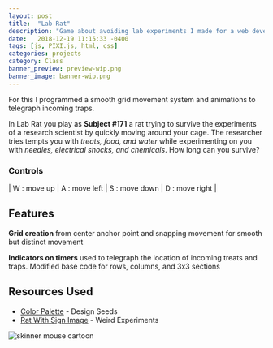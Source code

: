 ```yaml
---
layout: post
title:  "Lab Rat"
description: "Game about avoiding lab experiments I made for a web development class."
date:   2018-12-19 11:15:33 -0400
tags: [js, PIXI.js, html, css] 
categories: projects
category: Class
banner_preview: preview-wip.png
banner_image: banner-wip.png
---
```


For this I programmed a smooth grid movement system and animations to telegraph incoming traps.

<!--more-->

In Lab Rat you play as **Subject #171** a rat trying to survive the experiments of a research scientist by quickly moving around your cage. The researcher tries tempts you with *treats, food, and water* while experimenting on you with *needles, electrical shocks, and chemicals*. How long can you survive? 

### Controls
| W : move up | A : move left | S : move down | D : move right |

<section>
    <script src = "https://cdnjs.cloudflare.com/ajax/libs/pixi.js/4.6.0/pixi.min.js"></script>
    <script src = "https://cdnjs.cloudflare.com/ajax/libs/howler/2.0.5/howler.js"></script>
    <script src = "{{ base.url | prepend: site.url }}/assets/labrat/js/utilities.js"></script>
    <script src = "{{ base.url | prepend: site.url }}/assets/labrat/js/keys.js"></script>
    <script src = "{{ base.url | prepend: site.url }}/assets/labrat/js/classes.js"></script>
    <script src = "{{ base.url | prepend: site.url }}/assets/labrat/js/main.js"></script>
</section>

## Features

**Grid creation** from center anchor point and snapping movement for smooth but distinct movement

**Indicators on timers** used to telegraph the location of incoming treats and traps. Modified base code for rows, columns, and 3x3 sections

## Resources Used
+ [Color Palette](https://www.design-seeds.com/in-nature/nature-made/nature-hues-6/) - Design Seeds
+ [Rat With Sign Image](https://www.weirdexperiments.com//Bilder%20Das%20neue%20Buch%20der%20verrueckten%20Experimente/Skinner%20Cartoon.jpg) - Weird Experiments

![skinner mouse cartoon]({{site.url}}/media/class/Rat.jpg)